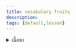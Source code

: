 ```yaml
---
title: vocabulary fruits
description: 
tags: {default,lesson}
---
```


<details>
<summary>เนื้อหา</summary>

<details>

<summary>แบบฝึกหัด</summary>

<details>